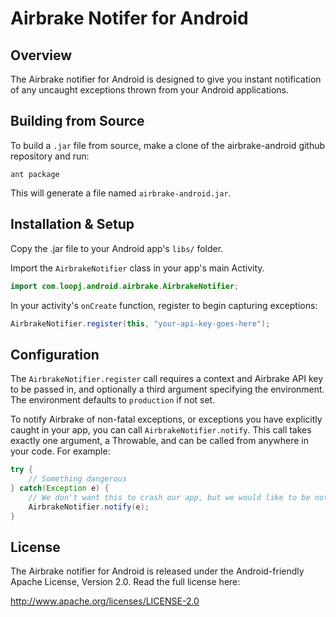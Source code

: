 Airbrake Notifer for Android
===========================

Overview
--------
The Airbrake notifier for Android is designed to give you instant notification
of any uncaught exceptions thrown from your Android applications.


Building from Source
--------------------
To build a `.jar` file from source, make a clone of the airbrake-android
github repository and run:

```shell
ant package
```

This will generate a file named `airbrake-android.jar`.


Installation & Setup
--------------------
Copy the .jar file to your Android app's `libs/` folder.

Import the `AirbrakeNotifier` class in your app's main Activity.

```java
import com.loopj.android.airbrake.AirbrakeNotifier;
```

In your activity's `onCreate` function, register to begin capturing exceptions:

```java
AirbrakeNotifier.register(this, "your-api-key-goes-here");
```


Configuration
-------------
The `AirbrakeNotifier.register` call requires a context and Airbrake API key to
be passed in, and optionally a third argument specifying the environment.
The environment defaults to `production` if not set.

To notify Airbrake of non-fatal exceptions, or exceptions you have explicitly
caught in your app, you can call `AirbrakeNotifier.notify`. This call takes
exactly one argument, a Throwable, and can be called from anywhere in your
code. For example:

```java
try {
    // Something dangerous
} catch(Exception e) {
    // We don't want this to crash our app, but we would like to be notified
    AirbrakeNotifier.notify(e);
}
```


License
-------
The Airbrake notifier for Android is released under the Android-friendly
Apache License, Version 2.0. Read the full license here:

<http://www.apache.org/licenses/LICENSE-2.0>
